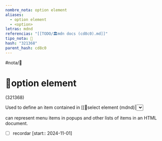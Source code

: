 ```yaml
---
nombre_nota: option element
aliases:
  - option element
  - <option>
letras: mdnd
referencias: "[[TODO/🏛️mdn docs (cd8c0).md]]"
tipo_nota: 📑
hash: "321368"
parent_hash: cd8c0
---
```


#nota/📑

# 📑option element
<div class="hash">(321368)</div>


Used to define an item contained in [[📑select element (mdnd)|<select>]] [[📑optgroup element (mdnd)|<optgroup>]] [[📑datalist element (mdnd)|<datalist>]]

can represent menu items in popups and other lists of items in an HTML document.




- [ ] recordar  [start:: 2024-11-01]
